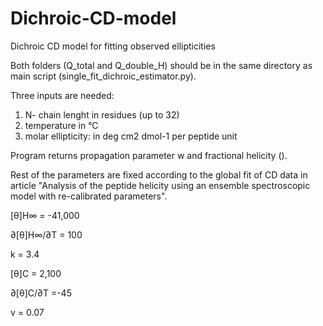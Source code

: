 # Dichroic-CD-model
Dichroic CD model for fitting observed ellipticities

Both folders (Q_total and Q_double_H) should be in the same directory as main script (single_fit_dichroic_estimator.py).

Three inputs are needed:
1) N- chain lenght in residues (up to 32)
2) temperature in °C
3) molar ellipticity: in deg cm2 dmol-1 per peptide unit

Program returns propagation parameter w and fractional helicity (<fH>).

Rest of the parameters are fixed according to the global fit of CD data in article "Analysis of the peptide helicity using an ensemble spectroscopic model with re-calibrated parameters".


[θ]H∞ = -41,000

∂[θ]H∞/∂T = 100

k = 3.4

[θ]C = 2,100

∂[θ]C/∂T =-45

v = 0.07

